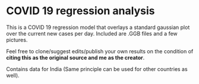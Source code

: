 # COVID 19 regression analysis
This is a COVID 19 regression model that overlays a standard gaussian plot over the current new cases per day. Included are .GGB files and a few pictures.

Feel free to clone/suggest edits/publish your own results on the condition of **citing this as the original source and me as the creator**. 

Contains data for India (Same principle can be used for other countries as well).
